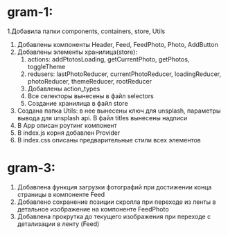 # gram-1:

1.Добавила папки components, containers, store, Utils

1. Добавлены компоненты Header, Feed, FeedPhoto, Photo, AddButton
1. Добавлены элементы хранилица(store):
   1. actions: addPtotosLoading, getCurrentPhoto, getPhotos, toggleTheme
   1. redusers: lastPhotoReducer, currentPhotoReducer, loadingReducer, photoReducer, themeReducer, rootReducer
   1. Добавлены action_types
   1. Все селекторы вынесены в файл selectors
   1. Создание хранилица в файл store
1. Создана папка Utils: в нее вынесены ключ для unsplash, параметры вывода для unsplash api. В файл titles вынесены надписи
1. В App описан роутинг компонент
1. В index.js корня добавлен Provider
1. В index.css описаны предварительные стили всех элементов

# gram-3:

1. Добавлена функция загрузки фотографий при достижении конца страницы в компоненте Feed
1. Добавлено сохранение позиции скролла при переходе из ленты в детальное изображение на компоненте FeedPhoto
1. Добавлена прокрутка до текущего изображения при переходе с детализации в ленту (Feed)
